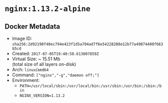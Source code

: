 # `nginx:1.13.2-alpine`

## Docker Metadata

- Image ID: `sha256:2d92198f40ec794e423f1d5a704ad7f6e54228208e12b77a49874400f663b5cd`
- Created: `2017-07-05T19:40:50.613007859Z`
- Virtual Size: ~ 15.51 Mb  
  (total size of all layers on-disk)
- Arch: `linux`/`amd64`
- Command: `["nginx","-g","daemon off;"]`
- Environment:
  - `PATH=/usr/local/sbin:/usr/local/bin:/usr/sbin:/usr/bin:/sbin:/bin`
  - `NGINX_VERSION=1.13.2`
